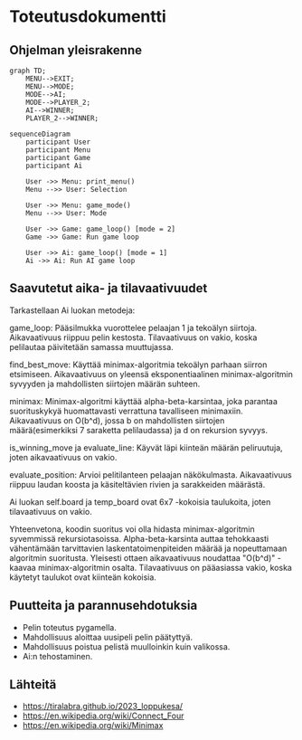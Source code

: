 # Toteutusdokumentti
## Ohjelman yleisrakenne
```mermaid
graph TD;
    MENU-->EXIT;
    MENU-->MODE;
    MODE-->AI;
    MODE-->PLAYER_2;
    AI-->WINNER;
    PLAYER_2-->WINNER;
```
```mermaid
sequenceDiagram
    participant User
    participant Menu
    participant Game
    participant Ai

    User ->> Menu: print_menu()
    Menu -->> User: Selection

    User ->> Menu: game_mode()
    Menu -->> User: Mode

    User ->> Game: game_loop() [mode = 2]
    Game ->> Game: Run game loop

    User ->> Ai: game_loop() [mode = 1]
    Ai ->> Ai: Run AI game loop
```

## Saavutetut aika- ja tilavaativuudet
Tarkastellaan Ai luokan metodeja:

game_loop: Pääsilmukka vuorottelee pelaajan 1 ja tekoälyn siirtoja. Aikavaativuus riippuu pelin kestosta. Tilavaativuus on vakio, koska pelilautaa päivitetään samassa muuttujassa.

find_best_move: Käyttää minimax-algoritmia tekoälyn parhaan siirron etsimiseen. Aikavaativuus on yleensä eksponentiaalinen minimax-algoritmin syvyyden ja mahdollisten siirtojen määrän suhteen.

minimax: Minimax-algoritmi käyttää alpha-beta-karsintaa, joka parantaa suorituskykyä huomattavasti verrattuna tavalliseen minimaxiin. Aikavaativuus on O(b^d), jossa b on mahdollisten siirtojen määrä(esimerkiksi 7 saraketta pelilaudassa) ja d on rekursion syvyys.

is_winning_move ja evaluate_line: Käyvät läpi kiinteän määrän peliruutuja, joten aikavaativuus on vakio.

evaluate_position: Arvioi pelitilanteen pelaajan näkökulmasta. Aikavaativuus riippuu laudan koosta ja käsiteltävien rivien ja sarakkeiden määrästä.

Ai luokan self.board ja temp_board ovat 6x7 -kokoisia taulukoita, joten tilavaativuus on vakio.

Yhteenvetona, koodin suoritus voi olla hidasta minimax-algoritmin syvemmissä rekursiotasoissa. Alpha-beta-karsinta auttaa tehokkaasti vähentämään tarvittavien laskentatoimenpiteiden määrää ja nopeuttamaan algoritmin suoritusta. Yleisesti ottaen aikavaativuus noudattaa "O(b^d)" -kaavaa minimax-algoritmin osalta. Tilavaativuus on pääasiassa vakio, koska käytetyt taulukot ovat kiinteän kokoisia.
## Puutteita ja parannusehdotuksia
* Pelin toteutus pygamella.
* Mahdollisuus aloittaa uusipeli pelin päätyttyä.
* Mahdollisuus poistua pelistä muulloinkin kuin valikossa.
* Ai:n tehostaminen.
## Lähteitä
* https://tiralabra.github.io/2023_loppukesa/
* https://en.wikipedia.org/wiki/Connect_Four
* https://en.wikipedia.org/wiki/Minimax
